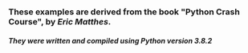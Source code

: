 ### These examples are derived from the book "Python Crash Course", by *Eric Matthes*. 
##### They were written and compiled using Python version 3.8.2